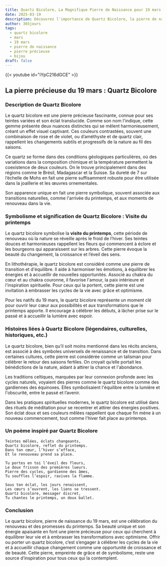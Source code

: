 ```yaml
---
title: Quartz Bicolore, La Magnifique Pierre de Naissance pour 19 mars
date: 2025-03-19
description: Découvrez l'importance de Quartz Bicolore, la pierre de naissance du 19 mars qui symbolise Visite du printemps. Laissez sa beauté et sa signification illuminer votre journée.
author: 365jours
tags:
  - quartz bicolore
  - mars
  - 19 mars
  - pierre de naissance
  - pierre précieuse
  - bijou
draft: false
---
```


{{< youtube id="iYpC216dGCE" >}}

## La pierre précieuse du 19 mars : Quartz Bicolore

### Description de Quartz Bicolore

Le quartz bicolore est une pierre précieuse fascinante, connue pour ses teintes variées et son éclat translucide. Comme son nom l'indique, cette gemme présente deux nuances distinctes qui se mêlent harmonieusement, créant un effet visuel captivant. Ces couleurs contrastées, souvent une combinaison de rose et de violet, ou d’améthyste et de quartz clair, rappellent les changements subtils et progressifs de la nature au fil des saisons.

Ce quartz se forme dans des conditions géologiques particulières, où des variations dans la composition chimique et la température permettent la coexistence de deux couleurs. On le trouve principalement dans des régions comme le Brésil, Madagascar et la Suisse. Sa dureté de 7 sur l’échelle de Mohs en fait une pierre suffisamment robuste pour être utilisée dans la joaillerie et les œuvres ornementales.

Son apparence unique en fait une pierre symbolique, souvent associée aux transitions naturelles, comme l'arrivée du printemps, et aux moments de renouveau dans la vie.

### Symbolisme et signification de Quartz Bicolore : Visite du printemps

Le quartz bicolore symbolise la **visite du printemps**, cette période de renouveau où la nature se réveille après le froid de l’hiver. Ses teintes douces et harmonieuses rappellent les fleurs qui commencent à éclore et les bourgeons qui apparaissent sur les arbres. Cette pierre évoque la beauté du changement, la croissance et l’éveil des sens.

En lithothérapie, le quartz bicolore est considéré comme une pierre de transition et d'équilibre. Il aide à harmoniser les émotions, à équilibrer les énergies et à accueillir de nouvelles opportunités. Associé au chakra du cœur et au chakra couronne, il favorise l'amour, la paix intérieure et l'inspiration spirituelle. Pour ceux qui la portent, cette pierre est une invitation à embrasser les cycles de la vie avec grâce et optimisme.

Pour les natifs du 19 mars, le quartz bicolore représente un moment clé pour ouvrir leur cœur aux possibilités et aux transformations que le printemps apporte. Il encourage à célébrer les débuts, à lâcher prise sur le passé et à accueillir la lumière avec espoir.

### Histoires liées à Quartz Bicolore (légendaires, culturelles, historiques, etc.)

Le quartz bicolore, bien qu’il soit moins mentionné dans les récits anciens, est associé à des symboles universels de renaissance et de transition. Dans certaines cultures, cette pierre est considérée comme un talisman pour célébrer le retour des saisons fertiles. On croyait qu’elle portait les bénédictions de la nature, aidant à attirer la chance et l'abondance.

Les traditions celtiques, marquées par leur connexion profonde avec les cycles naturels, voyaient des pierres comme le quartz bicolore comme des gardiennes des équinoxes. Elles symbolisaient l'équilibre entre la lumière et l'obscurité, entre le passé et l’avenir.

Dans les pratiques spirituelles modernes, le quartz bicolore est utilisé dans des rituels de méditation pour se recentrer et attirer des énergies positives. Son éclat doux et ses couleurs mêlées rappellent que chaque fin mène à un nouveau commencement, tout comme l'hiver fait place au printemps.

### Un poème inspiré par Quartz Bicolore

```
Teintes mêlées, éclats changeants,  
Quartz bicolore, reflet du printemps.  
Dans ton cœur, l’hiver s’efface,  
Et le renouveau prend sa place.

Tu portes en toi l’éveil des fleurs,  
Le doux frisson des premières lueurs.  
Pierre des cycles, gardienne des âmes,  
Tu souffles l’espoir, ravives la flamme.

Sous ton éclat, les jours renaissent,  
Les cœurs s’ouvrent, les liens se tressent.  
Quartz bicolore, messager discret,  
Tu chantes le printemps, un doux ballet.  
```

### Conclusion

Le quartz bicolore, pierre de naissance du 19 mars, est une célébration du renouveau et des promesses du printemps. Sa beauté unique et son énergie apaisante en font une pierre précieuse pour ceux qui cherchent à équilibrer leur vie et à embrasser les transformations avec optimisme. Offrir ou porter un quartz bicolore, c’est s’engager à célébrer les cycles de la vie et à accueillir chaque changement comme une opportunité de croissance et de beauté. Cette pierre, empreinte de grâce et de symbolisme, reste une source d’inspiration pour tous ceux qui la contemplent.